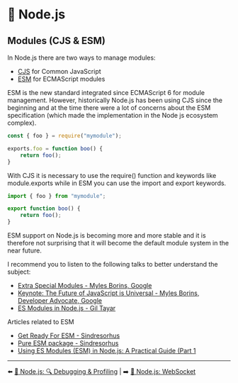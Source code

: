 # 🐢 Node.js

## Modules (CJS & ESM)

In Node.js there are two ways to manage modules:

- [CJS](https://nodejs.org/api/modules.html) for Common JavaScript
- [ESM](https://nodejs.org/api/esm.html) for ECMAScript modules

ESM is the new standard integrated since ECMAScript 6 for module management. However, historically Node.js has been using CJS since the beginning and at the time there were a lot of concerns about the ESM specification (which made the implementation in the Node js ecosystem complex).

```js
const { foo } = require("mymodule");

exports.foo = function boo() {
    return foo();
}
```

With CJS it is necessary to use the require() function and keywords like module.exports while in ESM you can use the import and export keywords.

```js
import { foo } from "mymodule";

export function boo() {
    return foo();
}
```

ESM support on Node.js is becoming more and more stable and it is therefore not surprising that it will become the default module system in the near future.


I recommend you to listen to the following talks to better understand the subject:

- [Extra Special Modules - Myles Borins, Google](https://www.youtube.com/watch?v=bP0tlIcA3ns)
- [Keynote: The Future of JavaScript is Universal - Myles Borins, Developer Advocate, Google](https://www.youtube.com/watch?v=o2M7g8Xwc7g)
- [ES Modules in Node.js - Gil Tayar](https://www.youtube.com/watch?v=mMEKrHmZLpQ&list=PL0CdgOSSGlBalMPxFFycq7OIqQF8cJS28&index=7)

Articles related to ESM

- [Get Ready For ESM - Sindresorhus](https://blog.sindresorhus.com/get-ready-for-esm-aa53530b3f77)
- [Pure ESM package - Sindresorhus](https://gist.github.com/sindresorhus/a39789f98801d908bbc7ff3ecc99d99c)
- [Using ES Modules (ESM) in Node.js: A Practical Guide (Part 1](https://gils-blog.tayar.org/posts/using-jsm-esm-in-nodejs-a-practical-guide-part-1/)

---

⬅️ [🐢 Node.js: 🔍 Debugging & Profiling](./9-debugging-and-profiling.md) |
➡️ [🐢 Node.js: WebSocket](./11-websocket.md)